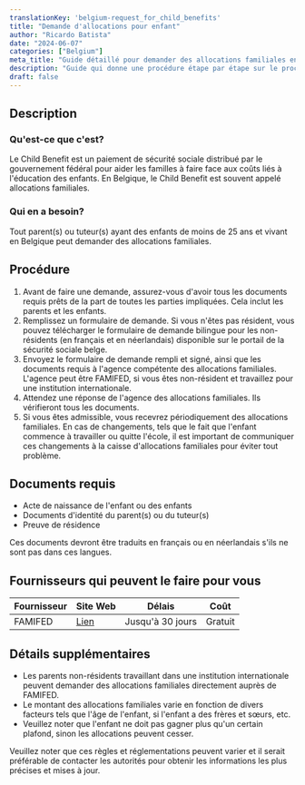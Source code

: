 ```yaml
---
translationKey: 'belgium-request_for_child_benefits'
title: "Demande d'allocations pour enfant"
author: "Ricardo Batista"
date: "2024-06-07"
categories: ["Belgium"]
meta_title: "Guide détaillé pour demander des allocations familiales en Belgique"
description: "Guide qui donne une procédure étape par étape sur le processus de demande d'allocations familiales en Belgique."
draft: false
---
```


## Description
### Qu'est-ce que c'est?
Le Child Benefit est un paiement de sécurité sociale distribué par le gouvernement fédéral pour aider les familles à faire face aux coûts liés à l'éducation des enfants. En Belgique, le Child Benefit est souvent appelé allocations familiales.

### Qui en a besoin?
Tout parent(s) ou tuteur(s) ayant des enfants de moins de 25 ans et vivant en Belgique peut demander des allocations familiales.

## Procédure
1. Avant de faire une demande, assurez-vous d'avoir tous les documents requis prêts de la part de toutes les parties impliquées. Cela inclut les parents et les enfants.
2. Remplissez un formulaire de demande. Si vous n'êtes pas résident, vous pouvez télécharger le formulaire de demande bilingue pour les non-résidents (en français et en néerlandais) disponible sur le portail de la sécurité sociale belge.
3. Envoyez le formulaire de demande rempli et signé, ainsi que les documents requis à l'agence compétente des allocations familiales. L'agence peut être FAMIFED, si vous êtes non-résident et travaillez pour une institution internationale.
4. Attendez une réponse de l'agence des allocations familiales. Ils vérifieront tous les documents.
5. Si vous êtes admissible, vous recevrez périodiquement des allocations familiales. En cas de changements, tels que le fait que l'enfant commence à travailler ou quitte l'école, il est important de communiquer ces changements à la caisse d'allocations familiales pour éviter tout problème.

## Documents requis
- Acte de naissance de l'enfant ou des enfants
- Documents d'identité du parent(s) ou du tuteur(s)
- Preuve de résidence

Ces documents devront être traduits en français ou en néerlandais s'ils ne sont pas dans ces langues.

## Fournisseurs qui peuvent le faire pour vous

| Fournisseur     |     Site Web     |     Délais    |       Coût      |
| --------------- | --------------- |  :-------------: | :-------------: |
| FAMIFED         |  [Lien](http://www.famifed.be)       |     Jusqu'à 30 jours      |        Gratuit       |

## Détails supplémentaires
- Les parents non-résidents travaillant dans une institution internationale peuvent demander des allocations familiales directement auprès de FAMIFED.
- Le montant des allocations familiales varie en fonction de divers facteurs tels que l'âge de l'enfant, si l'enfant a des frères et sœurs, etc.
- Veuillez noter que l'enfant ne doit pas gagner plus qu'un certain plafond, sinon les allocations peuvent cesser.

Veuillez noter que ces règles et réglementations peuvent varier et il serait préférable de contacter les autorités pour obtenir les informations les plus précises et mises à jour.